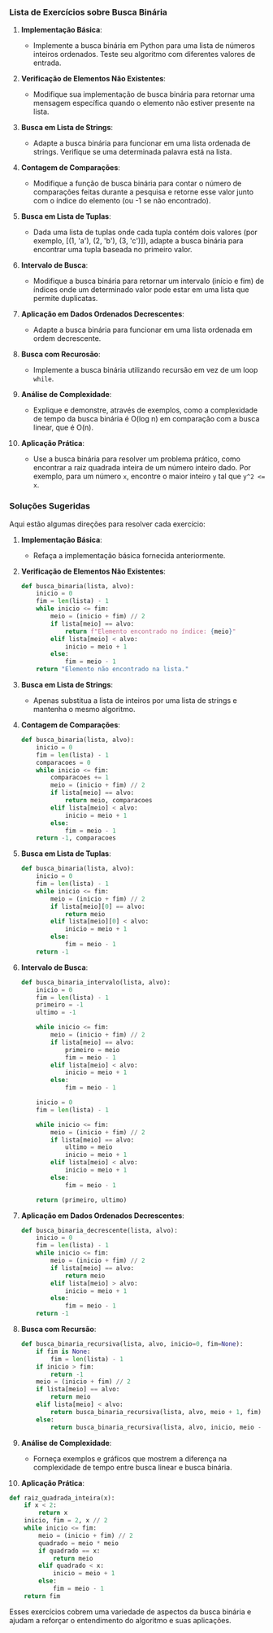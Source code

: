 ### Lista de Exercícios sobre Busca Binária

1. **Implementação Básica**:
    - Implemente a busca binária em Python para uma lista de números inteiros ordenados. Teste seu algoritmo com
      diferentes valores de entrada.

2. **Verificação de Elementos Não Existentes**:
    - Modifique sua implementação de busca binária para retornar uma mensagem específica quando o elemento não estiver
      presente na lista.

3. **Busca em Lista de Strings**:
    - Adapte a busca binária para funcionar em uma lista ordenada de strings. Verifique se uma determinada palavra está
      na lista.

4. **Contagem de Comparações**:
    - Modifique a função de busca binária para contar o número de comparações feitas durante a pesquisa e retorne esse
      valor junto com o índice do elemento (ou -1 se não encontrado).

5. **Busca em Lista de Tuplas**:
    - Dada uma lista de tuplas onde cada tupla contém dois valores (por exemplo, [(1, 'a'), (2, 'b'), (3, 'c')]), adapte
      a busca binária para encontrar uma tupla baseada no primeiro valor.

6. **Intervalo de Busca**:
    - Modifique a busca binária para retornar um intervalo (início e fim) de índices onde um determinado valor pode
      estar em uma lista que permite duplicatas.

7. **Aplicação em Dados Ordenados Decrescentes**:
    - Adapte a busca binária para funcionar em uma lista ordenada em ordem decrescente.

8. **Busca com Recurosão**:
    - Implemente a busca binária utilizando recursão em vez de um loop `while`.

9. **Análise de Complexidade**:
    - Explique e demonstre, através de exemplos, como a complexidade de tempo da busca binária é O(log n) em comparação
      com a busca linear, que é O(n).

10. **Aplicação Prática**:
    - Use a busca binária para resolver um problema prático, como encontrar a raiz quadrada inteira de um número inteiro
      dado. Por exemplo, para um número `x`, encontre o maior inteiro `y` tal que `y^2 <= x`.

### Soluções Sugeridas

Aqui estão algumas direções para resolver cada exercício:

1. **Implementação Básica**:
    - Refaça a implementação básica fornecida anteriormente.

2. **Verificação de Elementos Não Existentes**:
   ```python
   def busca_binaria(lista, alvo):
       inicio = 0
       fim = len(lista) - 1
       while inicio <= fim:
           meio = (inicio + fim) // 2
           if lista[meio] == alvo:
               return f"Elemento encontrado no índice: {meio}"
           elif lista[meio] < alvo:
               inicio = meio + 1
           else:
               fim = meio - 1
       return "Elemento não encontrado na lista."
   ```

3. **Busca em Lista de Strings**:
    - Apenas substitua a lista de inteiros por uma lista de strings e mantenha o mesmo algoritmo.

4. **Contagem de Comparações**:
   ```python
   def busca_binaria(lista, alvo):
       inicio = 0
       fim = len(lista) - 1
       comparacoes = 0
       while inicio <= fim:
           comparacoes += 1
           meio = (inicio + fim) // 2
           if lista[meio] == alvo:
               return meio, comparacoes
           elif lista[meio] < alvo:
               inicio = meio + 1
           else:
               fim = meio - 1
       return -1, comparacoes
   ```

5. **Busca em Lista de Tuplas**:
   ```python
   def busca_binaria(lista, alvo):
       inicio = 0
       fim = len(lista) - 1
       while inicio <= fim:
           meio = (inicio + fim) // 2
           if lista[meio][0] == alvo:
               return meio
           elif lista[meio][0] < alvo:
               inicio = meio + 1
           else:
               fim = meio - 1
       return -1
   ```

6. **Intervalo de Busca**:
   ```python
   def busca_binaria_intervalo(lista, alvo):
       inicio = 0
       fim = len(lista) - 1
       primeiro = -1
       ultimo = -1

       while inicio <= fim:
           meio = (inicio + fim) // 2
           if lista[meio] == alvo:
               primeiro = meio
               fim = meio - 1
           elif lista[meio] < alvo:
               inicio = meio + 1
           else:
               fim = meio - 1

       inicio = 0
       fim = len(lista) - 1

       while inicio <= fim:
           meio = (inicio + fim) // 2
           if lista[meio] == alvo:
               ultimo = meio
               inicio = meio + 1
           elif lista[meio] < alvo:
               inicio = meio + 1
           else:
               fim = meio - 1

       return (primeiro, ultimo)
   ```

7. **Aplicação em Dados Ordenados Decrescentes**:
   ```python
   def busca_binaria_decrescente(lista, alvo):
       inicio = 0
       fim = len(lista) - 1
       while inicio <= fim:
           meio = (inicio + fim) // 2
           if lista[meio] == alvo:
               return meio
           elif lista[meio] > alvo:
               inicio = meio + 1
           else:
               fim = meio - 1
       return -1
   ```

8. **Busca com Recursão**:
   ```python
   def busca_binaria_recursiva(lista, alvo, inicio=0, fim=None):
       if fim is None:
           fim = len(lista) - 1
       if inicio > fim:
           return -1
       meio = (inicio + fim) // 2
       if lista[meio] == alvo:
           return meio
       elif lista[meio] < alvo:
           return busca_binaria_recursiva(lista, alvo, meio + 1, fim)
       else:
           return busca_binaria_recursiva(lista, alvo, inicio, meio - 1)
   ```

9. **Análise de Complexidade**:
    - Forneça exemplos e gráficos que mostrem a diferença na complexidade de tempo entre busca linear e busca binária.

10. **Aplicação Prática**:
   ```python
   def raiz_quadrada_inteira(x):
       if x < 2:
           return x
       inicio, fim = 2, x // 2
       while inicio <= fim:
           meio = (inicio + fim) // 2
           quadrado = meio * meio
           if quadrado == x:
               return meio
           elif quadrado < x:
               inicio = meio + 1
           else:
               fim = meio - 1
       return fim
   ```

Esses exercícios cobrem uma variedade de aspectos da busca binária e ajudam a reforçar o entendimento do algoritmo e
suas aplicações.